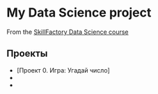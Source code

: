 # My Data Science project

From the [SkillFactory Data Science course](https://skillfactory.ru/data-scientist)

## Проекты

* [Проект 0. Игра: Угадай число]
*
*
